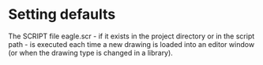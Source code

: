Setting defaults
================

The SCRIPT file eagle.scr - if it exists in the project directory or in the script path - is executed each time a new drawing is loaded into an editor window (or when the drawing type is changed in a library).


